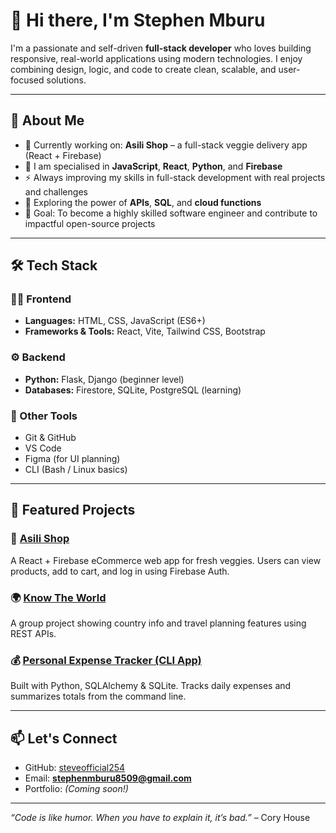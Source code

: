 # 👋 Hi there, I'm Stephen Mburu

I'm a passionate and self-driven **full-stack  developer** who loves building responsive, real-world applications using modern technologies. I enjoy combining design, logic, and code to create clean, scalable, and user-focused solutions.

---

## 💼 About Me

- 🔭 Currently working on: **Asili Shop** – a full-stack veggie delivery app (React + Firebase)
- 🌱 I am specialised in **JavaScript**, **React**, **Python**, and **Firebase**
- ⚡ Always improving my skills in full-stack development with real projects and challenges
- 🧩 Exploring the power of **APIs**, **SQL**, and **cloud functions**
- 🎯 Goal: To become a highly skilled software engineer and contribute to impactful open-source projects

---

## 🛠️ Tech Stack

### 👨‍💻 Frontend
- **Languages:** HTML, CSS, JavaScript (ES6+)
- **Frameworks & Tools:** React, Vite, Tailwind CSS, Bootstrap

### ⚙️ Backend
- **Python:** Flask, Django (beginner level)
- **Databases:** Firestore, SQLite, PostgreSQL (learning)

### 🧰 Other Tools
- Git & GitHub
- VS Code
- Figma (for UI planning)
- CLI (Bash / Linux basics)


---

## 📌 Featured Projects

### 🛒 [Asili Shop](https://github.com/steveofficial254/Asili-Shop)
A React + Firebase eCommerce web app for fresh veggies. Users can view products, add to cart, and log in using Firebase Auth.

### 🌍 [Know The World](https://github.com/steveofficial254/Know-The-World-Project)
A group project showing country info and travel planning features using REST APIs.

### 💰 [Personal Expense Tracker (CLI App)](https://github.com/steveofficial254/Expense-Tracker-CLI)
Built with Python, SQLAlchemy & SQLite. Tracks daily expenses and summarizes totals from the command line.

---

## 📫 Let's Connect

- GitHub: [steveofficial254](https://github.com/steveofficial254)
- Email: **stephenmburu8509@gmail.com**
- Portfolio: _(Coming soon!)_

---

_“Code is like humor. When you have to explain it, it’s bad.”_ – Cory House

